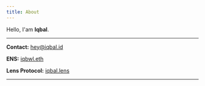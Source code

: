 ```yaml
---
title: About
---
```

Hello, I'am **Iqbal**.

___
**Contact:** [hey@iqbal.id](mailto:hey@iqbal.id)

**ENS:** [iqbwl.eth](https://etherscan.io/address/iqbwl.eth)

**Lens Protocol:** [iqbal.lens](https://lenster.xyz/u/iqbal.lens)
___